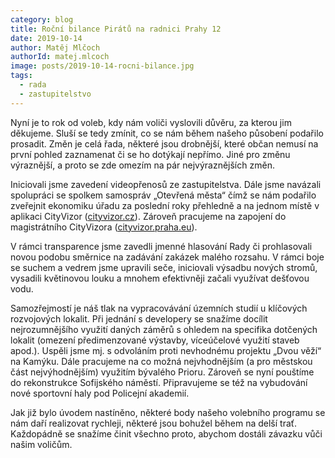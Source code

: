 ```yaml
---
category: blog
title: Roční bilance Pirátů na radnici Prahy 12
date: 2019-10-14
author: Matěj Mlčoch
authorId: matej.mlcoch
image: posts/2019-10-14-rocni-bilance.jpg
tags:
  - rada
  - zastupitelstvo
---
```


Nyní je to rok od voleb, kdy nám voliči vyslovili důvěru, za kterou jim děkujeme. Sluší se tedy zmínit, co se nám během našeho působení podařilo prosadit. Změn je celá řada, některé jsou drobnější, které občan nemusí na první pohled zaznamenat či se ho dotýkají nepřímo. Jiné pro změnu výraznější, a proto se zde omezím na pár nejvýraznějších změn.

Iniciovali jsme zavedení videopřenosů ze zastupitelstva. Dále jsme navázali spolupráci se spolkem samospráv „Otevřená města“ čímž se nám podařilo zveřejnit ekonomiku úřadu za poslední roky přehledně a na jednom místě v aplikaci CityVizor ([cityvizor.cz](https://www.cityvizor.cz)). Zároveň pracujeme na zapojení do magistrátního CityVizora ([cityvizor.praha.eu](https://cityvizor.praha.eu)).

V rámci transparence jsme zavedli jmenné hlasování Rady či prohlasovali novou podobu směrnice na zadávání zakázek malého rozsahu. V rámci boje se suchem a vedrem jsme upravili seče, iniciovali výsadbu nových stromů, vysadili květinovou louku a mnohem efektivněji začali využívat dešťovou vodu. 

Samozřejmostí je náš tlak na vypracovávání územních studií u klíčových rozvojových lokalit. Při jednání s developery se snažíme docílit nejrozumnějšího využití daných záměrů s ohledem na specifika dotčených lokalit (omezení předimenzované výstavby, víceúčelové využití staveb apod.). Uspěli jsme mj. s odvoláním proti nevhodnému projektu „Dvou věží“ na Kamýku.  Dále pracujeme na co možná nejvhodnějším (a pro městskou část nejvýhodnějším) využitím bývalého Prioru. Zároveň se nyní pouštíme do rekonstrukce Sofijského náměstí. Připravujeme se též na vybudování nové sportovní haly pod Policejní akademií.	 

Jak již bylo úvodem nastíněno, některé body našeho volebního programu se nám daří realizovat rychleji, některé jsou bohužel během na delší trať. Každopádně se snažíme činit všechno proto, abychom dostáli závazku vůči našim voličům.
